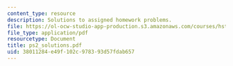 ```yaml
---
content_type: resource
description: Solutions to assigned homework problems.
file: https://ol-ocw-studio-app-production.s3.amazonaws.com/courses/hst-542j-quantitative-physiology-organ-transport-systems-spring-2004/38011284e49f102c978393d57fdab657_ps2_solutions.pdf
file_type: application/pdf
resourcetype: Document
title: ps2_solutions.pdf
uid: 38011284-e49f-102c-9783-93d57fdab657
---
```

